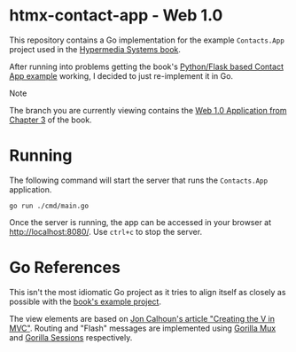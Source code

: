 # htmx-contact-app - Web 1.0

This repository contains a Go implementation for the example `Contacts.App` project used in the [Hypermedia Systems book][1].

After running into problems getting the book's [Python/Flask based Contact App example][0] working, I decided to just re-implement it in Go.

> [!NOTE]  
> The branch you are currently viewing contains the [Web 1.0 Application from Chapter 3][2] of the book.

# Running

The following command will start the server that runs the `Contacts.App` application.

```shell
go run ./cmd/main.go 
```

Once the server is running, the app can be accessed in your browser at [http://localhost:8080/](http://localhost:8080/). Use `ctrl+c` to stop the server.

# Go References

This isn't the most idiomatic Go project as it tries to align itself as closely as possible with the [book's example project][0]. 

The view elements are based on [Jon Calhoun's article "Creating the V in MVC"][3]. Routing and "Flash" messages are implemented using [Gorilla Mux][4] and [Gorilla Sessions][5] respectively.

[0]: https://github.com/bigskysoftware/contact-app "Contact App"
[1]: https://hypermedia.systems/ "Hypermedia Systems book"
[2]: https://hypermedia.systems/a-web-1-0-application/ "Chapter 03 - A Web 1.0 Application"
[3]: https://www.calhoun.io/intro-to-templates-p4-v-in-mvc/ "Creating the V in MVC"
[4]: https://github.com/gorilla/mux "Gorilla Mux"
[5]: https://github.com/gorilla/sessions "Gorilla Sessions"
